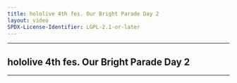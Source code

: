 ```yaml
---
title: hololive 4th fes. Our Bright Parade Day 2
layout: video
SPDX-License-Identifier: LGPL-2.1-or-later
---
```


---

## hololive 4th fes. Our Bright Parade Day 2

<div class="container">
  <video-js id="my-video" class="vjs-fluid vjs-layout-medium" controls preload="auto" poster="https://xx58j-my.sharepoint.com/:i:/g/personal/akunanime_xx58j_onmicrosoft_com/EdQs42OMxkNAg1pHhrwDi0IB2JQIaBjNzmI7XYyNoVLmVw?download=1">
    <source src="https://drive.ayampenyet.eu.org/api/raw/?path=/hololive%204th%20fes%20all%20events/hololive%204th%20fes.%20Our%20Bright%20Parade%20Supported%20By%20Bushiroad%E3%80%90hololive%20stage%20DAY2%E3%80%91.mp4" type="video/mp4"/>
  </video-js>
</div>

---
